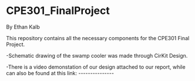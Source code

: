 # CPE301_FinalProject
By Ethan Kalb

This repository contains all the necessary components for the CPE301 Final Project.

-Schematic drawing of the swamp cooler was made through CirKit Design.

-There is a video demonstation of our design attached to our report, while 
can also be found at this link: ---------------

